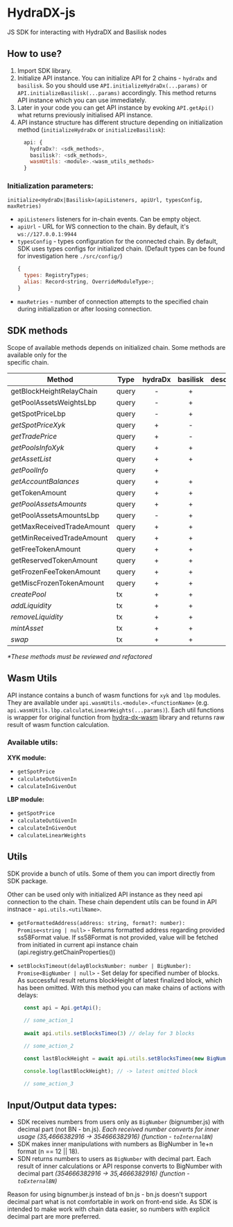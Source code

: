 # HydraDX-js

JS SDK for interacting with HydraDX and Basilisk nodes

## How to use?
1) Import SDK library.
2) Initialize API instance. You can initialize API for 2 chains - `hydraDx` and `basilisk`. So 
you should use `API.initializeHydraDx(...params)` or `API.initializeBasilisk(...params)` accordingly. This
method returns API instance which you can use immediately. 
3) Later in your code you can get API instance by evoking `API.getApi()` what returns previously
initialised API instance.
4) API instance structure has different structure depending on initialization method 
   (`initializeHydraDx` or `initializeBasilisk`):
    ```javascript
      api: {
        hydraDx?: <sdk_methods>,
        basilisk?: <sdk_methods>,
        wasmUtils: <module>.<wasm_utils_methods>
      }  
    ```

### Initialization parameters:
`initialize<HydraDx|Basilisk>(apiListeners, apiUrl, typesConfig, maxRetries)`

- `apiListeners` listeners for in-chain events. Can be empty object.
- `apiUrl` - URL for WS connection to the chain. By default, it's `ws://127.0.0.1:9944`
- `typesConfig` - types configuration for the connected chain. By default, SDK uses types configs 
  for initialized chain. (Default types can be found for investigation here `./src/config/`)
  ```javascript
  {
    types: RegistryTypes;
    alias: Record<string, OverrideModuleType>;
  }
  ```
- `maxRetries` - number of connection attempts to the specified chain during initialization
  or after loosing connection.
  

## SDK methods
Scope of available methods depends on initialized chain. Some methods are available only for the  
specific chain.


| Method                    | Type  | hydraDx | basilisk | description |
|---------------------------|-------|:-------:|:--------:|-------------|
| getBlockHeightRelayChain  | query |    -    |     +    |             |
| getPoolAssetsWeightsLbp   | query |    -    |     +    |             |
| getSpotPriceLbp           | query |    -    |     +    |             |
| _getSpotPriceXyk_         | query |    +    |     -    |             |
| _getTradePrice_           | query |    +    |     -    |             |
| _getPoolsInfoXyk_         | query |    +    |     +    |             |
| _getAssetList_            | query |    +    |     +    |             |
| _getPoolInfo_             | query |    +    |          |             |
| _getAccountBalances_      | query |    +    |     +    |             |
| getTokenAmount            | query |    +    |     +    |             |
| _getPoolAssetsAmounts_    | query |    +    |     +    |             |
| getPoolAssetsAmountsLbp   | query |    -    |     +    |             |
| getMaxReceivedTradeAmount | query |    +    |     +    |             |
| getMinReceivedTradeAmount | query |    +    |     +    |             |
| getFreeTokenAmount        | query |    +    |     +    |             |
| getReservedTokenAmount    | query |    +    |     +    |             |
| getFrozenFeeTokenAmount   | query |    +    |     +    |             |
| getMiscFrozenTokenAmount  | query |    +    |     +    |             |
| _createPool_              | tx    |    +    |     +    |             |
| _addLiquidity_            | tx    |    +    |     +    |             |
| _removeLiquidity_         | tx    |    +    |     +    |             |
| _mintAsset_               | tx    |    +    |     +    |             |
| _swap_                    | tx    |    +    |     +    |             |

_*These methods must be reviewed and refactored_

## Wasm Utils

API instance contains a bunch of wasm functions for `xyk` and `lbp` modules. 
They are available under `api.wasmUtils.<module>.<functionName>` 
(e.g. `api.wasmUtils.lbp.calculateLinearWeights(...params)`). Each util functions is wrapper for 
original function from [hydra-dx-wasm](https://github.com/galacticcouncil/HydraDX-wasm) library 
and returns raw result of wasm function calculation.

### Available utils:

**XYK module:**
- `getSpotPrice`
- `calculateOutGivenIn`
- `calculateInGivenOut`

**LBP module:**
- `getSpotPrice`
- `calculateOutGivenIn`
- `calculateInGivenOut`
- `calculateLinearWeights`


## Utils

SDK provide a bunch of utils. Some of them you can import directly from SDK package.

Other can be used only with initialized API instance as they need api connection to the chain. 
These chain dependent utils can be found in API instnace - `api.utils.<utilName>`.

- `getFormattedAddress(address: string, format?: number): Promise<string | null>` - Returns formatted address regarding provided ss58Format value. If ss58Format
    is not provided, value will be fetched from initiated in current api instance
    chain (api.registry.getChainProperties())
  

- `setBlocksTimeout(delayBlocksNumber: number | BigNumber): Promise<BigNumber | null>` - Set delay for specified number of blocks. As successful result returns 
  blockHeight of latest finalized block, which has been omitted.  With this method you can make chains 
  of actions with delays:
    ```javascript
      const api = Api.getApi();
      
      // some_action_1
      
      await api.utils.setBlocksTimeo(3) // delay for 3 blocks
    
      // some_action_2
    
      const lastBlockHeight = await api.utils.setBlocksTimeo(new BigNumber(5)) // delay for 5 blocks
    
      console.log(lastBlockHeight); // -> latest omitted block 
    
      // some_action_3
    ```


## Input/Output data types:

- SDK receives numbers from users only as `BigNumber` (bignumber.js) with decimal part (not BN - bn.js). *Each received
  number converts for inner usage (35,4666382916 → 354666382916) (function - `toInternalBN`)*
- SDK makes inner manipulations with numbers as BigNumber in  1e+n format (n == 12 || 18).
- SDN returns numbers to users as `BigNumber` with decimal part. Each result of inner calculations or API response
  converts to BigNumber with decimal part *(354666382916 → 35,4666382916) (function - `toExternalBN`)*

Reason for using bignumber.js instead of bn.js - bn.js doesn't support decimal part what is not comfortable in
work on front-end side. As SDK is intended to make work with chain data easier, so numbers with explicit decimal part
are more preferred.
